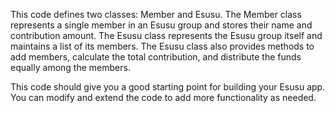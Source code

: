 
This code defines two classes: Member and Esusu. The Member class represents a single member in an Esusu group and stores their name and contribution amount. The Esusu class represents the Esusu group itself and maintains a list of its members. The Esusu class also provides methods to add members, calculate the total contribution, and distribute the funds equally among the members.

This code should give you a good starting point for building your Esusu app. You can modify and extend the code to add more functionality as needed.
